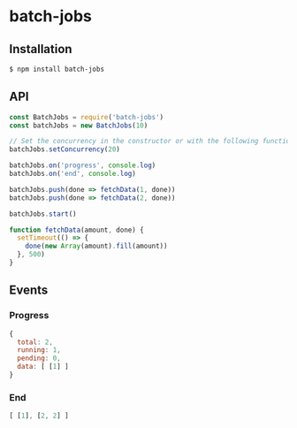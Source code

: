 # batch-jobs
## Installation
```bash
$ npm install batch-jobs
```

## API
```js
const BatchJobs = require('batch-jobs')
const batchJobs = new BatchJobs(10)

// Set the concurrency in the constructor or with the following function:
batchJobs.setConcurrency(20)

batchJobs.on('progress', console.log)
batchJobs.on('end', console.log)

batchJobs.push(done => fetchData(1, done))
batchJobs.push(done => fetchData(2, done))

batchJobs.start()

function fetchData(amount, done) {
  setTimeout(() => {
    done(new Array(amount).fill(amount))
  }, 500)
}
```

## Events
### Progress
```js
{
  total: 2,
  running: 1,
  pending: 0,
  data: [ [1] ]
}
```

### End
```js
[ [1], [2, 2] ]
```
